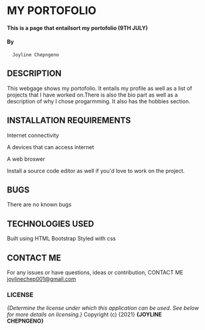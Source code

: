 # MY PORTOFOLIO
#### This is a page that entailsort my portofolio  (9TH JULY)
#### By 
      Joyline Chepngeno

## DESCRIPTION
This webgage shows my portofolio. It entails my profile as
well as a list of projects that I have worked on.There is also the bio part as well as a description of why I chose progarmming. It also has the hobbies section.

## INSTALLATION REQUIREMENTS
Internet connectivity

A devices that can access internet

A web broswer

Install a source code editor as well if you'd
love to work on the project.

## BUGS
There are no known bugs

## TECHNOLOGIES USED
Built using HTML
Bootstrap
Styled with css

## CONTACT ME
For any issues or have questions, ideas or contribution,
CONTACT ME joylinechep001@gmail.com


### LICENSE
*{Determine the license under which this application can be used.  See below for more details on licensing.}*
Copyright (c) {2021} **{JOYLINE CHEPNGENO}**
  